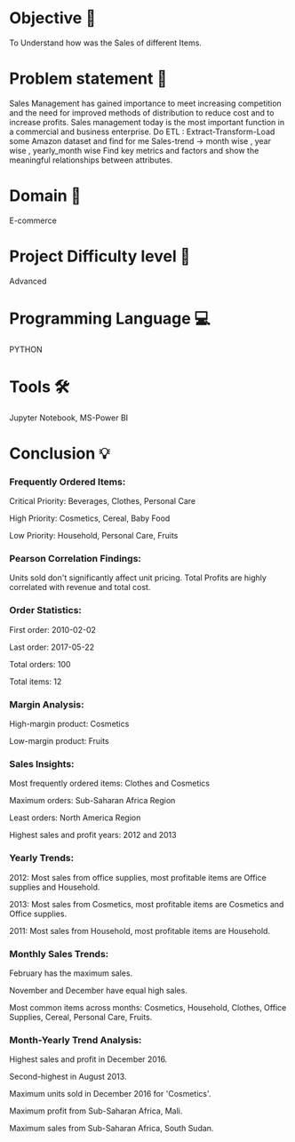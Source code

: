 # Objective 🎯
To Understand how was the Sales of different Items.

# Problem statement 📜
Sales Management has gained importance to meet increasing competition and the need for improved methods of distribution to reduce cost and to increase profits. Sales management today is the most important function in a commercial and business enterprise. Do ETL : Extract-Transform-Load some Amazon dataset and find for me Sales-trend -> month wise , year wise , yearly_month wise Find key metrics and factors and show the meaningful relationships between attributes.

# Domain 🛒
E-commerce

# Project Difficulty level 🥇
Advanced

# Programming Language 💻
PYTHON

# Tools 🛠
Jupyter Notebook, MS-Power BI

# Conclusion 💡
### Frequently Ordered Items:

Critical Priority: Beverages, Clothes, Personal Care

High Priority: Cosmetics, Cereal, Baby Food

Low Priority: Household, Personal Care, Fruits

### Pearson Correlation Findings:
Units sold don't significantly affect unit pricing.
Total Profits are highly correlated with revenue and total cost.

### Order Statistics:

First order: 2010-02-02

Last order: 2017-05-22

Total orders: 100

Total items: 12

### Margin Analysis:
High-margin product: Cosmetics

Low-margin product: Fruits

### Sales Insights:
Most frequently ordered items: Clothes and Cosmetics

Maximum orders: Sub-Saharan Africa Region

Least orders: North America Region

Highest sales and profit years: 2012 and 2013

### Yearly Trends:

2012: Most sales from office supplies, most profitable items are Office supplies and Household.

2013: Most sales from Cosmetics, most profitable items are Cosmetics and Office supplies.

2011: Most sales from Household, most profitable items are Household.

### Monthly Sales Trends:

February has the maximum sales.

November and December have equal high sales.

Most common items across months: Cosmetics, Household, Clothes, Office Supplies, Cereal, Personal Care, Fruits.


### Month-Yearly Trend Analysis:

Highest sales and profit in December 2016.

Second-highest in August 2013.

Maximum units sold in December 2016 for 'Cosmetics'.

Maximum profit from Sub-Saharan Africa, Mali.

Maximum sales from Sub-Saharan Africa, South Sudan.
